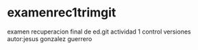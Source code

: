# examenrec1trimgit

examen recuperacion final de  ed.git
actividad 1 control versiones
autor:jesus gonzalez guerrero
